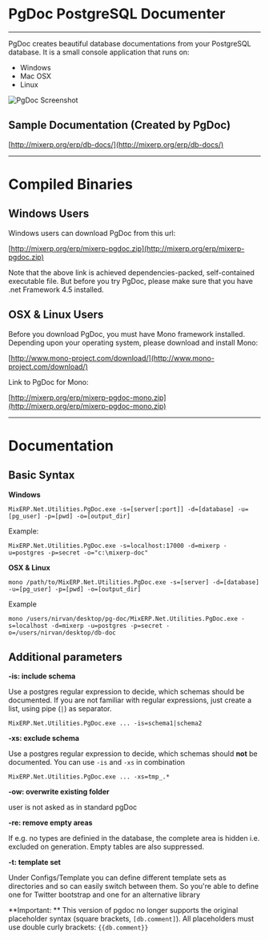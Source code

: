 # PgDoc PostgreSQL Documenter
---
PgDoc creates beautiful database documentations from your PostgreSQL database. It is a small console application that runs
on:

* Windows
* Mac OSX
* Linux

![PgDoc Screenshot](https://raw.githubusercontent.com/mixerp/pgdoc/master/assets/images/pg-doc.png)

## Sample Documentation (Created by PgDoc)
[http://mixerp.org/erp/db-docs/](http://mixerp.org/erp/db-docs/)

---
# Compiled Binaries

## Windows Users
Windows users can download PgDoc from this url:

[http://mixerp.org/erp/mixerp-pgdoc.zip](http://mixerp.org/erp/mixerp-pgdoc.zip)

Note that the above link is achieved dependencies-packed, self-contained executable file. But before you try PgDoc, please make
sure that you have .net Framework 4.5 installed.

## OSX & Linux Users

Before you download PgDoc, you must have Mono framework installed. Depending upon your operating system, please download
and install Mono:

[http://www.mono-project.com/download/](http://www.mono-project.com/download/)

Link to PgDoc for Mono:

[http://mixerp.org/erp/mixerp-pgdoc-mono.zip](http://mixerp.org/erp/mixerp-pgdoc-mono.zip)

---

# Documentation
## Basic Syntax

**Windows**
```
MixERP.Net.Utilities.PgDoc.exe -s=[server[:port]] -d=[database] -u=[pg_user] -p=[pwd] -o=[output_dir]
```

Example:
```
MixERP.Net.Utilities.PgDoc.exe -s=localhost:17000 -d=mixerp -u=postgres -p=secret -o="c:\mixerp-doc"
```

**OSX & Linux**

```
mono /path/to/MixERP.Net.Utilities.PgDoc.exe -s=[server] -d=[database] -u=[pg_user] -p=[pwd] -o=[output_dir]
```

Example

```
mono /users/nirvan/desktop/pg-doc/MixERP.Net.Utilities.PgDoc.exe -s=localhost -d=mixerp -u=postgres -p=secret -o=/users/nirvan/desktop/db-doc
```

## Additional parameters
**-is: include schema**

Use a postgres regular expression to decide, which schemas should be documented. 
If you are not familiar with regular expressions, just create a list, using pipe (``|``) as separator.
```
MixERP.Net.Utilities.PgDoc.exe ... -is=schema1|schema2
```

**-xs: exclude schema**

Use a postgres regular expression to decide, which schemas should **not** be documented. You can use ``-is`` and ``-xs`` in combination
```
MixERP.Net.Utilities.PgDoc.exe ... -xs=tmp_.*
```

**-ow: overwrite existing folder**

user is not asked as in standard pgDoc

**-re: remove empty areas**

If e.g. no types are definied in the database, the complete area is hidden i.e. excluded on generation. Empty tables are also suppressed.

**-t: template set**

Under Configs/Template you can define different template sets as directories and so can  easily switch between them. So you're able to define one for Twitter bootstrap and one for an alternative library

**Important: ** This version of pgdoc no longer supports the original placeholder syntax (square brackets, `[db.comment]`). All placeholders must use double curly brackets: `{{db.comment}}`


